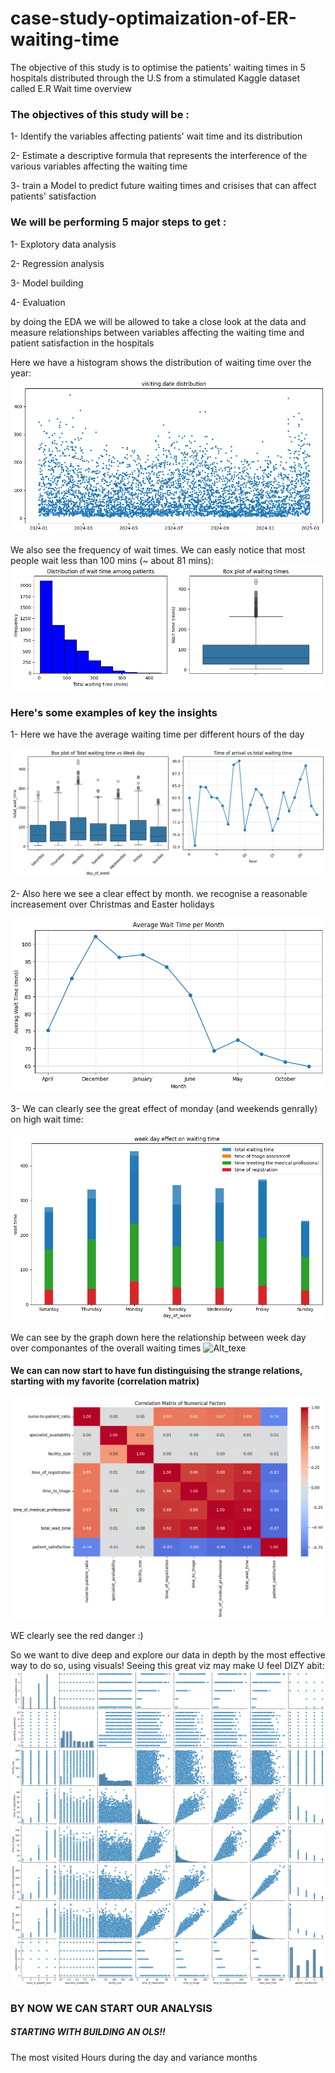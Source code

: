 # case-study-optimaization-of-ER-waiting-time

The objective of this study is to optimise the patients' waiting times in 5 hospitals distributed through the U.S from a stimulated Kaggle dataset called E.R Wait time overview 

### The objectives of this study will be :

1- Identify the variables affecting patients' wait time and its distribution 

2- Estimate a descriptive formula that represents the interference of the various variables affecting the waiting time

3- train a Model to predict future waiting times and crisises that can affect patients' satisfaction 




### We will be performing 5 major steps to get :

1- Explotory data analysis 

2- Regression analysis 

3- Model building 

4- Evaluation






by doing the EDA we will be allowed to take a close look at the data and measure relationships between variables affecting the waiting time and patient satisfaction in the hospitals 


Here we have a histogram shows the distribution of waiting time over the year:
![Alt_text](Folder/wait_date_dist.png)





We also see the frequency of wait times. We can easly notice that most people wait less than 100 mins (~ about 81 mins):
![Alt_text](Folder/wait_dist.png)


### Here's some examples of key the insights 

1- Here we have the average waiting time per different hours of the day


![Alt text](Folder/hour.png)


2- Also here we see a clear effect by month. we recognise a reasonable increasement over Christmas and Easter holidays 

![Alt_text](Folder/month.png)

3- We can clearly see the great effect of monday (and weekends genrally) on high wait time:

![Alt_text](Folder/wait_week_effect.png)

We can see by the graph down here the relationship between week day over componantes of the overall waiting times 
![Alt_texe](Folder/distributions_of_times.png)




#### We can can now start to have fun distinguising the strange relations, starting with my favorite (correlation matrix)
![Alt_texe](Folder/corrr.png)

WE clearly see the red danger :) 

So we want to dive deep and explore our data in depth by the most effective way to do so, using visuals! 
Seeing this great viz may make U feel DIZY abit:
![Alt_texe](Folder/pairplot.png)


### BY NOW WE CAN START OUR ANALYSIS
##### STARTING WITH BUILDING AN OLS!!










The most visited Hours during the day and variance months 


